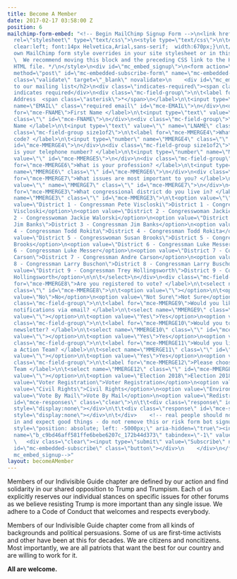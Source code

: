 ```yaml
---
title: Become A Member
date: 2017-02-17 03:58:00 Z
position: 6
mailchimp-form-embed: "<!-- Begin MailChimp Signup Form -->\n<link href=\"//cdn-images.mailchimp.com/embedcode/classic-10_7.css\"
  rel=\"stylesheet\" type=\"text/css\">\n<style type=\"text/css\">\n\t#mc_embed_signup{background:#fff;
  clear:left; font:14px Helvetica,Arial,sans-serif;  width:670px;}\n\t/* Add your
  own MailChimp form style overrides in your site stylesheet or in this style block.\n\t
  \  We recommend moving this block and the preceding CSS link to the HEAD of your
  HTML file. */\n</style>\n<div id=\"mc_embed_signup\">\n<form action=\"//indivisiblehoosiers.us16.list-manage.com/subscribe/post?u=c9bd46aff581ffe6bebe6207c&amp;id=172b44d373\"
  method=\"post\" id=\"mc-embedded-subscribe-form\" name=\"mc-embedded-subscribe-form\"
  class=\"validate\" target=\"_blank\" novalidate>\n    <div id=\"mc_embed_signup_scroll\">\n\t<h2>Subscribe
  to our mailing list</h2>\n<div class=\"indicates-required\"><span class=\"asterisk\">*</span>
  indicates required</div>\n<div class=\"mc-field-group\">\n\t<label for=\"mce-EMAIL\">Email
  Address  <span class=\"asterisk\">*</span>\n</label>\n\t<input type=\"email\" value=\"\"
  name=\"EMAIL\" class=\"required email\" id=\"mce-EMAIL\">\n</div>\n<div class=\"mc-field-group\">\n\t<label
  for=\"mce-FNAME\">First Name </label>\n\t<input type=\"text\" value=\"\" name=\"FNAME\"
  class=\"\" id=\"mce-FNAME\">\n</div>\n<div class=\"mc-field-group\">\n\t<label for=\"mce-LNAME\">Last
  Name </label>\n\t<input type=\"text\" value=\"\" name=\"LNAME\" class=\"\" id=\"mce-LNAME\">\n</div>\n<div
  class=\"mc-field-group size1of2\">\n\t<label for=\"mce-MMERGE4\">What is your zip
  code? </label>\n\t<input type=\"number\" name=\"MMERGE4\" class=\"\" value=\"\"
  id=\"mce-MMERGE4\">\n</div>\n<div class=\"mc-field-group size1of2\">\n\t<label for=\"mce-MMERGE5\">What
  is your telephone number? </label>\n\t<input type=\"number\" name=\"MMERGE5\" class=\"\"
  value=\"\" id=\"mce-MMERGE5\">\n</div>\n<div class=\"mc-field-group\">\n\t<label
  for=\"mce-MMERGE6\">What is your profession? </label>\n\t<input type=\"text\" value=\"\"
  name=\"MMERGE6\" class=\"\" id=\"mce-MMERGE6\">\n</div>\n<div class=\"mc-field-group\">\n\t<label
  for=\"mce-MMERGE7\">What issues are most important to you? </label>\n\t<input type=\"text\"
  value=\"\" name=\"MMERGE7\" class=\"\" id=\"mce-MMERGE7\">\n</div>\n<div class=\"mc-field-group\">\n\t<label
  for=\"mce-MMERGE3\">What congressional district do you live in? </label>\n\t<select
  name=\"MMERGE3\" class=\"\" id=\"mce-MMERGE3\">\n\t<option value=\"\"></option>\n\t<option
  value=\"District 1 - Congressman Pete Viscloski\">District 1 - Congressman Pete
  Viscloski</option>\n<option value=\"District 2 - Congresswoman Jackie Walorski\">District
  2 - Congresswoman Jackie Walorski</option>\n<option value=\"District 3 - Congressman
  Jim Banks\">District 3 - Congressman Jim Banks</option>\n<option value=\"District
  4 - Congressman Todd Rokita\">District 4 - Congressman Todd Rokita</option>\n<option
  value=\"District 5 - Congresswoman Susan Brooks\">District 5 - Congresswoman Susan
  Brooks</option>\n<option value=\"District 6 - Congressman Luke Messer\">District
  6 - Congressman Luke Messer</option>\n<option value=\"District 7 - Congressman Andre
  Carson\">District 7 - Congressman Andre Carson</option>\n<option value=\"District
  8 - Congressman Larry Buschon\">District 8 - Congressman Larry Buschon</option>\n<option
  value=\"District 9 - Congressman Trey Hollingsworth\">District 9 - Congressman Trey
  Hollingsworth</option>\n\n\t</select>\n</div>\n<div class=\"mc-field-group\">\n\t<label
  for=\"mce-MMERGE8\">Are you registered to vote? </label>\n\t<select name=\"MMERGE8\"
  class=\"\" id=\"mce-MMERGE8\">\n\t<option value=\"\"></option>\n\t<option value=\"Yes\">Yes</option>\n<option
  value=\"No\">No</option>\n<option value=\"Not Sure\">Not Sure</option>\n\n\t</select>\n</div>\n<div
  class=\"mc-field-group\">\n\t<label for=\"mce-MMERGE9\">Would you like to receive
  notifications via email? </label>\n\t<select name=\"MMERGE9\" class=\"\" id=\"mce-MMERGE9\">\n\t<option
  value=\"\"></option>\n\t<option value=\"Yes\">Yes</option>\n<option value=\"No\">No</option>\n\n\t</select>\n</div>\n<div
  class=\"mc-field-group\">\n\t<label for=\"mce-MMERGE10\">Would you to receive our
  newsletter? </label>\n\t<select name=\"MMERGE10\" class=\"\" id=\"mce-MMERGE10\">\n\t<option
  value=\"\"></option>\n\t<option value=\"Yes\">Yes</option>\n<option value=\"No\">No</option>\n\n\t</select>\n</div>\n<div
  class=\"mc-field-group\">\n\t<label for=\"mce-MMERGE11\">Would you like to join
  a Action Team? </label>\n\t<select name=\"MMERGE11\" class=\"\" id=\"mce-MMERGE11\">\n\t<option
  value=\"\"></option>\n\t<option value=\"Yes\">Yes</option>\n<option value=\"No\">No</option>\n\n\t</select>\n</div>\n<div
  class=\"mc-field-group\">\n\t<label for=\"mce-MMERGE12\">Please choose an Action
  Team </label>\n\t<select name=\"MMERGE12\" class=\"\" id=\"mce-MMERGE12\">\n\t<option
  value=\"\"></option>\n\t<option value=\"Election 2018\">Election 2018</option>\n<option
  value=\"Voter Registration\">Voter Registration</option>\n<option value=\"Immigration\">Immigration</option>\n<option
  value=\"Civil Rights\">Civil Rights</option>\n<option value=\"Environment\">Environment</option>\n<option
  value=\"Vote By Mail\">Vote By Mail</option>\n<option value=\"Redistricting\">Redistricting</option>\n\n\t</select>\n</div>\n\t<div
  id=\"mce-responses\" class=\"clear\">\n\t\t<div class=\"response\" id=\"mce-error-response\"
  style=\"display:none\"></div>\n\t\t<div class=\"response\" id=\"mce-success-response\"
  style=\"display:none\"></div>\n\t</div>    <!-- real people should not fill this
  in and expect good things - do not remove this or risk form bot signups-->\n    <div
  style=\"position: absolute; left: -5000px;\" aria-hidden=\"true\"><input type=\"text\"
  name=\"b_c9bd46aff581ffe6bebe6207c_172b44d373\" tabindex=\"-1\" value=\"\"></div>\n
  \   <div class=\"clear\"><input type=\"submit\" value=\"Subscribe\" name=\"subscribe\"
  id=\"mc-embedded-subscribe\" class=\"button\"></div>\n    </div>\n</form>\n</div>\n\n<!--End
  mc_embed_signup-->"
layout: becomeAMember
---
```


Members of our Indivisible Guide chapter are defined by our action and find solidarity in our shared opposition to Trump and Trumpism. Each of us explicitly reserves our individual stances on specific issues for other forums as we believe resisting Trump is more important than any single issue. We adhere to a Code of Conduct that welcomes and respects everybody.

Members of our Indivisible Guide chapter come from all kinds of backgrounds and political persuasions. Some of us are first-time activists and other have been at this for decades. We are citizens and noncitizens. Most importantly, we are all patriots that want the best for our country and are willing to work for it.

**All are welcome.**
